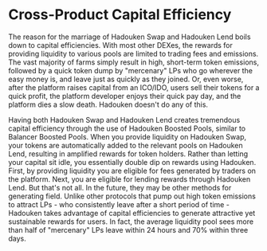 # Cross-Product Capital Efficiency

The reason for the marriage of Hadouken Swap and Hadouken Lend boils down to capital efficiencies. With most other DEXes, the rewards for providing liquidity to various pools are limited to trading fees and emissions. The vast majority of farms simply result in high, short-term token emissions, followed by a quick token dump by "mercenary" LPs who go wherever the easy money is, and leave just as quickly as they joined. Or, even worse, after the platform raises capital from an ICO/IDO, users sell their tokens for a quick profit, the platform developer enjoys their quick pay day, and the platform dies a slow death. Hadouken doesn't do any of this.

Having both Hadouken Swap and Hadouken Lend creates tremendous capital efficiency through the use of Hadouken Boosted Pools, similar to Balancer Boosted Pools. When you provide liquidity on Hadouken Swap, your tokens are automatically added to the relevant pools on Hadouken Lend, resulting in amplified rewards for token holders. Rather than letting your capital sit idle, you essentially double dip on rewards using Hadouken. First, by providing liquidity you are eligible for fees generated by traders on the platform. Next, you are eligible for lending rewards through Hadouken Lend. But that's not all. In the future, they may be other methods for generating field. Unlike other protocols that pump out high token emissions to attract LPs - who consistently leave after a short period of time - Hadouken takes advantage of capital efficiencies to generate attractive yet sustainable rewards for users. In fact, the average liquidity pool sees more than half of "mercenary" LPs leave within 24 hours and 70% within three days.
